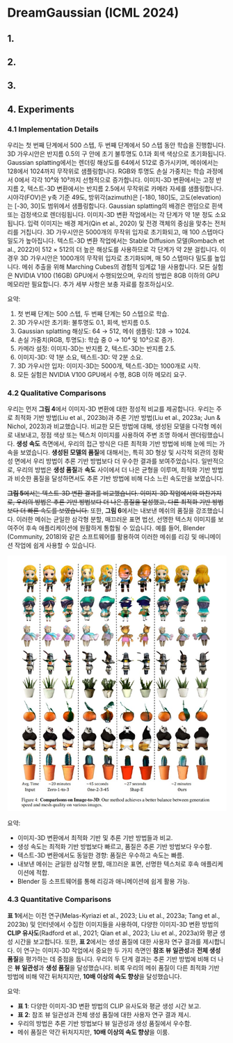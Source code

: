 # DreamGaussian (ICML 2024)

## 1.

## 2.

## 3.

## 4. Experiments

### 4.1 Implementation Details

우리는 첫 번째 단계에서 500 스텝, 두 번째 단계에서 50 스텝 동안 학습을 진행합니다. 3D 가우시안은 반지름 0.5의 구 안에 초기 불투명도 0.1과 회색 색상으로 초기화됩니다. Gaussian splatting에서는 렌더링 해상도를 64에서 512로 증가시키며, 메쉬에서는 128에서 1024까지 무작위로 샘플링합니다. RGB와 투명도 손실 가중치는 학습 과정에서 0에서 각각 10⁴와 10³까지 선형적으로 증가합니다. 이미지-3D 변환에서는 고정 반지름 2, 텍스트-3D 변환에서는 반지름 2.5에서 무작위로 카메라 자세를 샘플링합니다. 시야각(FOV)은 y축 기준 49도, 방위각(azimuth)은 [-180, 180]도, 고도(elevation)는 [-30, 30]도 범위에서 샘플링합니다. Gaussian splatting의 배경은 랜덤으로 흰색 또는 검정색으로 렌더링됩니다. 이미지-3D 변환 작업에서는 각 단계가 약 1분 정도 소요됩니다. 입력 이미지는 배경 제거(Qin et al., 2020) 및 전경 객체의 중심을 맞추는 전처리를 거칩니다. 3D 가우시안은 5000개의 무작위 입자로 초기화되고, 매 100 스텝마다 밀도가 높아집니다. 텍스트-3D 변환 작업에서는 Stable Diffusion 모델(Rombach et al., 2022)이 512 × 512의 더 높은 해상도를 사용하므로 각 단계가 약 2분 걸립니다. 이 경우 3D 가우시안은 1000개의 무작위 입자로 초기화되며, 매 50 스텝마다 밀도를 높입니다. 메쉬 추출을 위해 Marching Cubes의 경험적 임계값 1을 사용합니다. 모든 실험은 NVIDIA V100 (16GB) GPU에서 수행되었으며, 우리의 방법은 8GB 이하의 GPU 메모리만 필요합니다. 추가 세부 사항은 보충 자료를 참조하십시오.

 요약:
1. 첫 번째 단계는 500 스텝, 두 번째 단계는 50 스텝으로 학습.
2. 3D 가우시안 초기화: 불투명도 0.1, 회색, 반지름 0.5.
3. Gaussian splatting 해상도: 64 → 512, 메쉬 샘플링: 128 → 1024.
4. 손실 가중치(RGB, 투명도): 학습 중 0 → 10⁴ 및 10³으로 증가.
5. 카메라 설정: 이미지-3D는 반지름 2, 텍스트-3D는 반지름 2.5.
6. 이미지-3D: 약 1분 소요, 텍스트-3D: 약 2분 소요.
7. 3D 가우시안 입자: 이미지-3D는 5000개, 텍스트-3D는 1000개로 시작.
8. 모든 실험은 NVIDIA V100 GPU에서 수행, 8GB 이하 메모리 요구.

### 4.2 Qualitative Comparisons

우리는 먼저 **그림 4**에서 이미지-3D 변환에 대한 정성적 비교를 제공합니다. 우리는 주로 최적화 기반 방법(Liu et al., 2023b)과 추론 기반 방법(Liu et al., 2023a; Jun & Nichol, 2023)과 비교했습니다. 비교한 모든 방법에 대해, 생성된 모델을 다각형 메쉬로 내보내고, 정점 색상 또는 텍스처 이미지를 사용하여 주변 조명 하에서 렌더링했습니다. **생성 속도** 측면에서, 우리의 접근 방식은 다른 최적화 기반 방법에 비해 눈에 띄는 가속을 보였습니다. **생성된 모델의 품질**에 대해서는, 특히 3D 형상 및 시각적 외관의 정확성 면에서 우리 방법이 추론 기반 방법보다 더 우수한 결과를 보여주었습니다. 일반적으로, 우리의 방법은 **생성 품질**과 **속도** 사이에서 더 나은 균형을 이루며, 최적화 기반 방법과 비슷한 품질을 달성하면서도 추론 기반 방법에 비해 다소 느린 속도만을 보였습니다.

~~**그림 5**에서는 텍스트-3D 변환 결과를 비교했습니다. 이미지-3D 작업에서와 마찬가지로, 우리의 방법은 추론 기반 방법보다 더 나은 품질을 달성했고, 다른 최적화 기반 방법보다 더 빠른 속도를 보였습니다.~~ 또한, **그림 6**에서는 내보낸 메쉬의 품질을 강조했습니다. 이러한 메쉬는 균일한 삼각형 분할, 매끄러운 표면 법선, 선명한 텍스처 이미지를 보여주어 후속 애플리케이션에 원활하게 통합될 수 있습니다. 예를 들어, Blender (Community, 2018)와 같은 소프트웨어를 활용하여 이러한 메쉬를 리깅 및 애니메이션 작업에 쉽게 사용할 수 있습니다.

![Figure_4](./Figure4.jpg)

요약:
- 이미지-3D 변환에서 최적화 기반 및 추론 기반 방법들과 비교.
- 생성 속도는 최적화 기반 방법보다 빠르고, 품질은 추론 기반 방법보다 우수함.
- 텍스트-3D 변환에서도 동일한 경향: 품질은 우수하고 속도는 빠름.
- 내보낸 메쉬는 균일한 삼각형 분할, 매끄러운 표면, 선명한 텍스처로 후속 애플리케이션에 적합.
- Blender 등 소프트웨어를 통해 리깅과 애니메이션에 쉽게 활용 가능.


### 4.3 Quantitative Comparisons

**표 1**에서는 이전 연구(Melas-Kyriazi et al., 2023; Liu et al., 2023a; Tang et al., 2023b) 및 인터넷에서 수집한 이미지들을 사용하여, 다양한 이미지-3D 변환 방법의 **CLIP 유사도**(Radford et al., 2021; Qian et al., 2023; Liu et al., 2023a)와 평균 생성 시간을 보고합니다. 또한, **표 2**에서는 생성 품질에 대한 사용자 연구 결과를 제시합니다. 이 연구는 이미지-3D 작업에서 중요한 두 가지 측면인 **참조 뷰 일관성**과 **전체 생성 품질**을 평가하는 데 중점을 둡니다. 우리의 두 단계 결과는 추론 기반 방법에 비해 더 나은 **뷰 일관성**과 **생성 품질**을 달성했습니다. 비록 우리의 메쉬 품질이 다른 최적화 기반 방법에 비해 약간 뒤처지지만, **10배 이상의 속도 향상**을 달성했습니다.

요약:
- **표 1**: 다양한 이미지-3D 변환 방법의 CLIP 유사도와 평균 생성 시간 보고.
- **표 2**: 참조 뷰 일관성과 전체 생성 품질에 대한 사용자 연구 결과 제시.
- 우리의 방법은 추론 기반 방법보다 뷰 일관성과 생성 품질에서 우수함.
- 메쉬 품질은 약간 뒤처지지만, **10배 이상의 속도 향상**을 이룸.